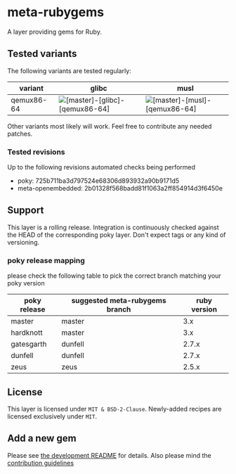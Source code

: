 # meta-rubygems

A layer providing gems for Ruby.

## Tested variants

The following variants are tested regularly:

| variant    | glibc                                                                                                                                           | musl                                                                                                                                          |
| ---------- | ----------------------------------------------------------------------------------------------------------------------------------------------- | --------------------------------------------------------------------------------------------------------------------------------------------- |
| qemux86-64 | ![[master]-[glibc]-[qemux86-64]](https://github.com/priv-kweihmann/meta-rubygems/workflows/%5Bmaster%5D-%5Bglibc%5D-%5Bqemux86-64%5D/badge.svg) | ![[master]-[musl]-[qemux86-64]](https://github.com/priv-kweihmann/meta-rubygems/workflows/%5Bmaster%5D-%5Bmusl%5D-%5Bqemux86-64%5D/badge.svg) |

Other variants most likely will work.
Feel free to contribute any needed patches.

### Tested revisions

Up to the following revisions automated checks being performed

* poky: 725b711ba3d797524e68306d893932a90b9171d5
* meta-openembedded: 2b01328f568badd81f1063a2ff854914d3f6450e

## Support

This layer is a rolling release.
Integration is continuously checked against the HEAD of the corresponding poky layer.
Don't expect tags or any kind of versioning.

### poky release mapping

please check the following table to pick the correct branch matching your poky version

| poky release | suggested meta-rubygems branch | ruby version |
| ------------ | ------------------------------ | ------------ |
| master       | master                         | 3.x          |
| hardknott    | master                         | 3.x          |
| gatesgarth   | dunfell                        | 2.7.x        |
| dunfell      | dunfell                        | 2.7.x        |
| zeus         | zeus                           | 2.5.x        |

## License

This layer is licensed under `MIT & BSD-2-Clause`.
Newly-added recipes are licensed exclusively under `MIT`.

## Add a new gem

Please see [the development README](scripts/README.md) for details.
Also please mind the [contribution guidelines](CONTRIBUTING.md)
